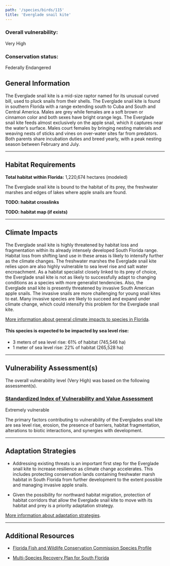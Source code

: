 ```yaml
---
path: '/species/birds/115'
title: 'Everglade snail kite'
---
```


<content-header icon="raptors" title="Everglade snail kite" subtitle="Rostrhamus sociabilis plumbeus"></content-header>

<div id="TopSection">



<div>

### Overall vulnerability:

<div class="vulnerability vulnerability-extreme">Very High</div>

### Conservation status:

Federally Endangered

</div>
</div>

## General Information

The Everglade snail kite is a mid-size raptor named for its unusual curved bill, used to pluck snails from their shells.  The Everglade snail kite is found in southern Florida with a range extending south to Cuba and South and Central America.  Males are grey while females are a soft brown or cinnamon color and both sexes have bright orange legs.  The Everglade snail kite feeds almost exclusively on the apple snail, which it captures near the water’s surface.  Males court females by bringing nesting materials and weaving nests of sticks and vines on over-water sites far from predators.  Both parents share incubation duties and breed yearly, with a peak nesting season between February and July.

<hr />

## Habitat Requirements

**Total habitat within Florida:** 1,220,674 hectares (modeled)

The Everglade snail kite is bound to the habitat of its prey, the freshwater marshes and edges of lakes where apple snails are found.

**TODO: habitat crosslinks**

**TODO: habitat map (if exists)**

<hr />

## Climate Impacts

The Everglade snail kite is highly threatened by habitat loss and fragmentation within its already intensely developed South Florida range.  Habitat loss from shifting land use in these areas is likely to intensify further as the climate changes.  The freshwater marshes the Everglade snail kite relies upon are also highly vulnerable to sea level rise and salt water encroachment.  As a habitat specialist closely linked to its prey of choice, the Everglade snail kite is not as likely to successfully adapt to changing conditions as a species with more generalist tendencies.  Also, the Everglade snail kite is presently threatened by invasive South American apple snails.  The invasive snails are more challenging for young snail kites to eat.  Many invasive species are likely to succeed and expand under climate change, which could intensify this problem for the Everglade snail kite.

[More information about general climate impacts to species in Florida](/impacts/species).


#### This species is expected to be impacted by sea level rise:

- 3 meters of sea level rise: 61% of habitat (745,546 ha)
- 1 meter of sea level rise: 22% of habitat (265,528 ha)
    

<hr />

## Vulnerability Assessment(s)

The overall vulnerability level (Very High) was based on the following assessment(s).
#### 
<div class="vulnerability-header">
<h3><a href="/impacts/vulnerability/sivva/species">Standardized Index of Vulnerability and Value Assessment</a></h3>
<div class="vulnerability vulnerability-extreme">Extremely vulnerable</div>
</div> 

The primary factors contributing to vulnerability of the Everglades snail kite are sea level rise, erosion, the presence of barriers, habitat fragmentation, alterations to biotic interactions, and synergies with development.


<hr />

## Adaptation Strategies

- Addressing existing threats is an important first step for the Everglade snail kite to increase resilience as climate change accelerates.  This includes protecting conservation lands containing freshwater marsh habitat in South Florida from further development to the extent possible and managing invasive apple snails.

- Given the possibility for northward habitat migration, protection of habitat corridors that allow the Everglade snail kite to move with its habitat and prey is a priority adaptation strategy.

[More information about adaptation strategies](/strategies).

<hr />


## Additional Resources

- [Florida Fish and Wildlife Conservation Commission Species Profile](https://myfwc.com/wildlifehabitats/profiles/birds/raptors-and-vultures/everglade-snail-kite/)

- [Multi-Species Recovery Plan for South Florida](https://ecos.fws.gov/docs/recovery_plan/sfl_msrp/SFL_MSRP_Species.pdf)
